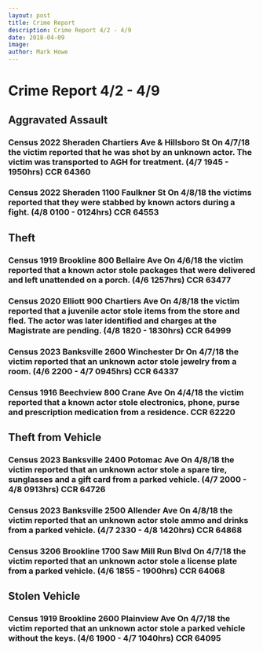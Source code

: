 ```yaml
---
layout: post
title: Crime Report
description: Crime Report 4/2 - 4/9
date: 2018-04-09
image: 
author: Mark Howe
---
```


# Crime Report 4/2 - 4/9

## Aggravated Assault

### Census 2022 Sheraden Chartiers Ave & Hillsboro St On 4/7/18 the victim reported that he was shot by an unknown actor. The victim was transported to AGH for treatment. (4/7 1945 - 1950hrs) CCR 64360 

### Census 2022 Sheraden 1100 Faulkner St On 4/8/18 the victims reported that they were stabbed by known actors during a fight. (4/8 0100 - 0124hrs) CCR 64553


## Theft

### Census 1919 Brookline 800 Bellaire Ave On 4/6/18 the victim reported that a known actor stole packages that were delivered and left unattended on a porch. (4/6 1257hrs) CCR 63477

### Census 2020 Elliott 900 Chartiers Ave On 4/8/18 the victim reported that a juvenile actor stole items from the store and fled. The actor was later identified and charges at the Magistrate are pending. (4/8 1820 - 1830hrs) CCR 64999

### Census 2023 Banksville 2600 Winchester Dr On 4/7/18 the victim reported that an unknown actor stole jewelry from a room. (4/6 2200 - 4/7 0945hrs) CCR 64337

### Census 1916 Beechview 800 Crane Ave On 4/4/18 the victim reported that a known actor stole electronics, phone, purse and prescription medication from a residence. CCR 62220

## Theft from Vehicle

### Census 2023 Banksville 2400 Potomac Ave On 4/8/18 the victim reported that an unknown actor stole a spare tire, sunglasses and a gift card from a parked vehicle. (4/7 2000 - 4/8 0913hrs) CCR 64726

### Census 2023 Banksville 2500 Allender Ave On 4/8/18 the victim reported that an unknown actor stole ammo and drinks from a parked vehicle. (4/7 2330 - 4/8 1420hrs) CCR 64868

### Census 3206 Brookline 1700 Saw Mill Run Blvd On 4/7/18 the victim reported that an unknown actor stole a license plate from a parked vehicle. (4/6 1855 - 1900hrs) CCR 64068


## Stolen Vehicle

### Census 1919 Brookline 2600 Plainview Ave On 4/7/18 the victim reported that an unknown actor stole a parked vehicle without the keys. (4/6 1900 - 4/7 1040hrs) CCR 64095
